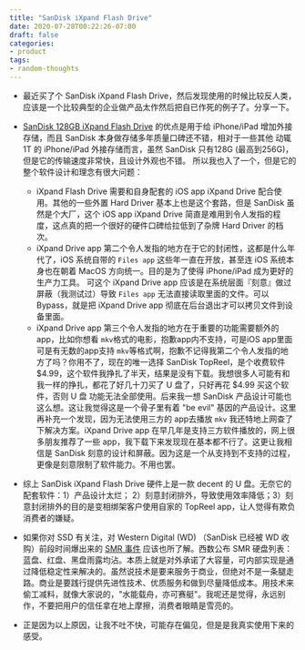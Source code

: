 ```yaml
---
title: "SanDisk iXpand Flash Drive"
date: 2020-07-28T00:22:26-07:00
draft: false
categories:
- product
tags:
- random-thoughts
---
```


- 最近买了个 SanDisk iXpand Flash Drive，然后发现使用的时候比较反人类，应该是一个比较典型的企业做产品太作然后把自已作死的例子了。分享一下。


- [SanDisk 128GB iXpand Flash Drive](https://amzn.to/2P6YEn0) 的优点是用于给 iPhone/iPad 增加外接存储，而且 SanDisk 本身做存储多年质量口碑还不错，相对于一些其他 动辄 1T 的 iPhone/iPad 外接存储而言，虽然 SanDisk 只有128G (最高到256G)，但是它的传输速度非常快，且设计外观也不错。 所以我也入了一个，但是它的整个软件设计和理念有很大问题：
	- iXpand Flash Drive 需要和自身配套的 iOS app iXpand Drive 配合使用。其他的一些外置 Hard Driver 基本上也是这个套路，但是 SanDisk 虽然是个大厂，这个 iOS app iXpand Drive 简直是难用到令人发指的程度，这点真的把一个很好的硬件口碑给拉低到了杂牌 Hard Driver 的档次。
	- iXpand Drive app 第二个令人发指的地方在于它的封闭性，这都是什么年代了，iOS 系统自带的 `Files app` 这些年一直在开放，甚至连 iOS 系统本身也在朝着 MacOS 方向统一。目的是为了使得 iPhone/iPad 成为更好的生产力工具。 可这个 iXpand Drive app 应该是在系统层面『刻意』做过屏蔽（我测试过）导致 `Files app` 无法直接读取里面的文件。可以 Bypass，就是把 iXpand Drive app 彻底在后台退出才可以拷贝文件到设备里面。
	- iXpand Drive app 第三个令人发指的地方在于重要的功能需要额外的 app，比如你想看 `mkv`格式的电影，抱歉app内不支持，可是iOS app里面可是有无数的app支持 `mkv`等格式啊，抱歉不记得我第二个令人发指的地方了吗？你用不了，现在的唯一选择 SanDisk TopReel，是个收费软件 $4.99，这个软件我挣扎了半天，结果是没有下载。我想很多人可能有和我一样的挣扎，都花了好几十刀买了 U 盘了，只好再花 $4.99 买这个软件，否则 U 盘 功能无法全部使用。后来我一想 SanDisk 产品设计可能也这么想。这让我觉得这是一个骨子里有着 "be evil" 基因的产品设计。这里再补充一个发现，因为无法使用三方的 app去播放 `mkv` 我还特地上网查了下解决方案。iXpand Drive app 在早几年是支持三方软件播放的，网上很多朋友推荐了一些 app，我下载下来发现现在基本都不行了。这更让我相信是 SanDisk 刻意的设计和屏蔽。因为这是一个从支持到不支持的过程，更像是刻意限制了软件能力。不用也罢。

- 综上 SanDisk iXpand Flash Drive 硬件上是一款 decent 的 U 盘。无奈它的配套软件：1）产品设计太烂； 2）刻意封闭排外，导致使用效率降低；3）刻意封闭排外的目的是变相绑架客户使用自家的 TopReel app，让人觉得有欺负消费者的嫌疑。

- 如果你对 SSD 有关注，对 Western Digital (WD) （SanDisk 已经被 WD 收购）前段时间爆出来的 [SMR 事件](https://blog.westerndigital.com/wd-red-nas-drives/) 应该也所了解。西数公布 SMR 硬盘列表：蓝盘、红盘、黑盘雨露均沾。本质上就是对外承诺了大容量，可内部实现是通过降低稳定性来解决的。虽然说技术是要来服务于商业，但绝对不是一条腿走路。商业是要践行提供先进性技术、优质服务和做到尽量降低成本。用技术来偷工减料，就像大家说的，"水能载舟，亦可赛艇"。我呢还是觉得，永远别作，不要把用户的信任拿在地上摩擦，消费者眼睛是雪亮的。

- 正是因为以上原因，让我不吐不快，可能存在偏见，但是是我真实使用下来的感受。


